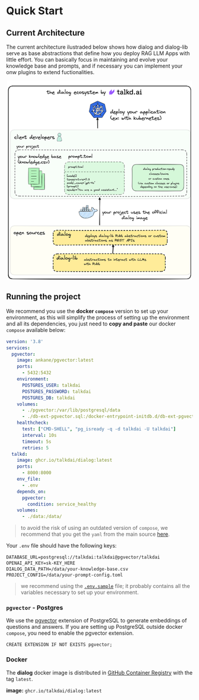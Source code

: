 # Quick Start

## Current Architecture

The current architecture ilustraded below shows how dialog and dialog-lib serve as base abstractions that define how you deploy RAG LLM Apps with little effort. You can basically focus in maintaining and evolve your knowledge base and prompts, and if necessary you can implement your onw plugins to extend fuctionalities.

<p align="center">
    <a href="docs/dialog-architecture.png">
        <img src="docs/dialog-architecture.png" width="500">
    </a>
</p>

## Running the project

We recommend you use the **docker `compose`** version to set up your environment, as this will simplify the process of setting up the environment and all its dependencies, you just need to **copy and paste** our docker `compose` available below:

```yml
version: '3.8'
services:
  pgvector:
    image: ankane/pgvector:latest
    ports:
      - 5432:5432
    environment:
      POSTGRES_USER: talkdai
      POSTGRES_PASSWORD: talkdai
      POSTGRES_DB: talkdai
    volumes:
      - ./pgvector:/var/lib/postgresql/data
      - ./db-ext-pgvector.sql:/docker-entrypoint-initdb.d/db-ext-pgvector.sql
    healthcheck:
      test: ["CMD-SHELL", "pg_isready -q -d talkdai -U talkdai"]
      interval: 10s
      timeout: 5s
      retries: 5
  talkd:
    image: ghcr.io/talkdai/dialog:latest
    ports:
      - 8000:8000
    env_file:
      - .env
    depends_on:
      pgvector:
        condition: service_healthy
    volumes:
      - ./data:/data/
```

> to avoid the risk of using an outdated version of `﻿compose`, we recommend that you get the `﻿yaml` from the main source [here](https://github.com/talkdai/dialog/blob/main/docker-compose.yml).

Your `.env` file should have the following keys:

```
DATABASE_URL=postgresql://talkdai:talkdai@pgvector/talkdai
OPENAI_API_KEY=sk-KEY_HERE
DIALOG_DATA_PATH=/data/your-knowledge-base.csv
PROJECT_CONFIG=/data/your-prompt-config.toml
```

> we recommend using the [`.env.sample`](https://github.com/talkdai/dialog/blob/main/.env.sample) file; it probably contains all the variables necessary to set up your environment.

### `pgvector` - Postgres

We use the [pgvector](https://github.com/pgvector/pgvector) extension of PostgreSQL to generate embeddings of questions and answers. If you are setting up PostgreSQL outside docker `compose`, you need to enable the pgvector extension.

```psql
CREATE EXTENSION IF NOT EXISTS pgvector;
```

### Docker

The **dialog** docker image is distributed in [GitHub Container Registry](https://github.com/orgs/talkdai/packages/container/package/dialog) with the tag `latest`.

**image:** `ghcr.io/talkdai/dialog:latest`
